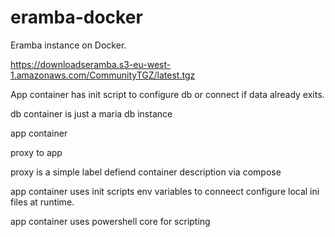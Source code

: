 # eramba-docker
Eramba instance on Docker. 


https://downloadseramba.s3-eu-west-1.amazonaws.com/CommunityTGZ/latest.tgz



App container has init script to configure db or connect if data already exits. 

db container is just a maria db instance 

app container 

proxy to app

proxy is a simple label defiend container description via compose

app container uses init scripts env variables to conneect configure local ini files at runtime. 

app container uses powershell core for scripting
